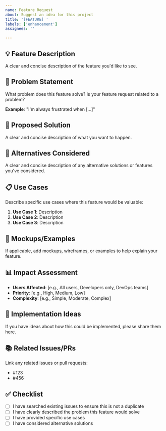 ```yaml
---
name: Feature Request
about: Suggest an idea for this project
title: '[FEATURE] '
labels: ['enhancement']
assignees: ''

---
```


## 💡 Feature Description
A clear and concise description of the feature you'd like to see.

## 🎯 Problem Statement
What problem does this feature solve? Is your feature request related to a problem?

**Example**: "I'm always frustrated when [...]"

## 🚀 Proposed Solution
A clear and concise description of what you want to happen.

## 🔄 Alternatives Considered
A clear and concise description of any alternative solutions or features you've considered.

## 📋 Use Cases
Describe specific use cases where this feature would be valuable:

1. **Use Case 1**: Description
2. **Use Case 2**: Description
3. **Use Case 3**: Description

## 🎨 Mockups/Examples
If applicable, add mockups, wireframes, or examples to help explain your feature.

## 📊 Impact Assessment
- **Users Affected**: [e.g., All users, Developers only, DevOps teams]
- **Priority**: [e.g., High, Medium, Low]
- **Complexity**: [e.g., Simple, Moderate, Complex]

## 🔧 Implementation Ideas
If you have ideas about how this could be implemented, please share them here.

## 📚 Related Issues/PRs
Link any related issues or pull requests:
- #123
- #456

## ✅ Checklist
- [ ] I have searched existing issues to ensure this is not a duplicate
- [ ] I have clearly described the problem this feature would solve
- [ ] I have provided specific use cases
- [ ] I have considered alternative solutions 